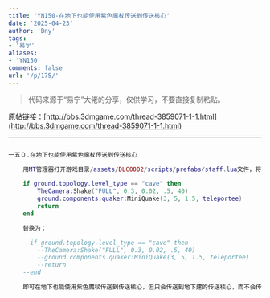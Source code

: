 ```yaml
---
title: 'YN150-在地下也能使用紫色魔杖传送到传送核心'
date: '2025-04-23'
author: 'Bny'
tags:
- '易宁'
aliases:
- 'YN150'
comments: false
url: '/p/175/'
---
```


> 代码来源于“易宁”大佬的分享，仅供学习，不要直接复制粘贴。

原帖链接：[http://bbs.3dmgame.com/thread-3859071-1-1.html](http://bbs.3dmgame.com/thread-3859071-1-1.html)

---

```lua  

一五０.在地下也能使用紫色魔杖传送到传送核心

	用MT管理器打开游戏目录/assets/DLC0002/scripts/prefabs/staff.lua文件，将下列内容：

	if ground.topology.level_type == "cave" then
		TheCamera:Shake("FULL", 0.3, 0.02, .5, 40)
		ground.components.quaker:MiniQuake(3, 5, 1.5, teleportee)	 
		return
	end

	替换为：

	--if ground.topology.level_type == "cave" then
		--TheCamera:Shake("FULL", 0.3, 0.02, .5, 40)
		--ground.components.quaker:MiniQuake(3, 5, 1.5, teleportee)	 
		--return
	--end

	即可在地下也能使用紫色魔杖传送到传送核心，但只会传送到地下建的传送核心，而不会传送到地上

```  

